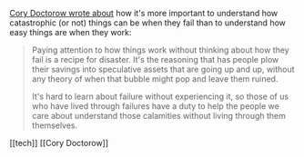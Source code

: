 [Cory Doctorow wrote about](https://pluralistic.net/2022/11/13/graceful-failure/#frame) how it's more important to understand how catastrophic (or not) things can be when they fail than to understand how easy things are when they work:

> Paying attention to how things work without thinking about how they fail is a recipe for disaster. It's the reasoning that has people plow their savings into speculative assets that are going up and up, without any theory of when that bubble might pop and leave them ruined.
>
> It's hard to learn about failure without experiencing it, so those of us who have lived through failures have a duty to help the people we care about understand those calamities without living through them themselves.

[[tech]] [[Cory Doctorow]]